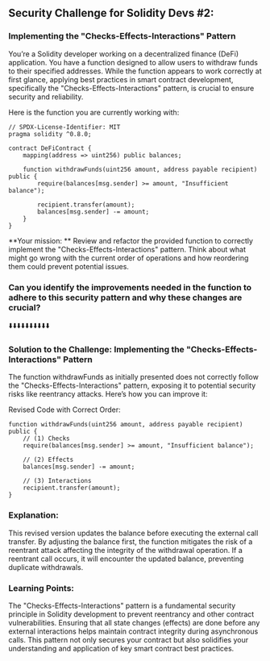 ## Security Challenge for Solidity Devs #2:
### Implementing the "Checks-Effects-Interactions" Pattern

You’re a Solidity developer working on a decentralized finance (DeFi) application. You have a function designed to allow users to withdraw funds to their specified addresses. While the function appears to work correctly at first glance, applying best practices in smart contract development, specifically the "Checks-Effects-Interactions" pattern, is crucial to ensure security and reliability.

Here is the function you are currently working with:

```solidity
// SPDX-License-Identifier: MIT
pragma solidity ^0.8.0;

contract DeFiContract {
    mapping(address => uint256) public balances;

    function withdrawFunds(uint256 amount, address payable recipient) public {
        require(balances[msg.sender] >= amount, "Insufficient balance");

        recipient.transfer(amount);
        balances[msg.sender] -= amount;
    }
}
```

**Your mission: **
Review and refactor the provided function to correctly implement the "Checks-Effects-Interactions" pattern. Think about what might go wrong with the current order of operations and how reordering them could prevent potential issues.

### Can you identify the improvements needed in the function to adhere to this security pattern and why these changes are crucial?


:arrow_down::arrow_down::arrow_down::arrow_down::arrow_down::arrow_down::arrow_down::arrow_down::arrow_down::arrow_down:

### Solution to the Challenge: Implementing the "Checks-Effects-Interactions" Pattern

The function withdrawFunds as initially presented does not correctly follow the "Checks-Effects-Interactions" pattern, exposing it to potential security risks like reentrancy attacks. Here’s how you can improve it:

Revised Code with Correct Order:

```solidity
function withdrawFunds(uint256 amount, address payable recipient) public {
    // (1) Checks
    require(balances[msg.sender] >= amount, "Insufficient balance");

    // (2) Effects
    balances[msg.sender] -= amount;

    // (3) Interactions
    recipient.transfer(amount);
}
```

### Explanation:

This revised version updates the balance before executing the external call transfer. By adjusting the balance first, the function mitigates the risk of a reentrant attack affecting the integrity of the withdrawal operation. If a reentrant call occurs, it will encounter the updated balance, preventing duplicate withdrawals.

### Learning Points:

The "Checks-Effects-Interactions" pattern is a fundamental security principle in Solidity development to prevent reentrancy and other contract vulnerabilities.
Ensuring that all state changes (effects) are done before any external interactions helps maintain contract integrity during asynchronous calls.
This pattern not only secures your contract but also solidifies your understanding and application of key smart contract best practices.